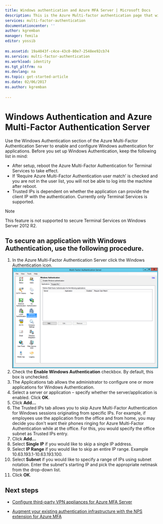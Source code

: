 ```yaml
---
title: Windows authentication and Azure MFA Server | Microsoft Docs
description: This is the Azure Multi-factor authentication page that will assist in deploying Windows Authentication and Azure Multi-Factor Authentication Server.
services: multi-factor-authentication
documentationcenter: ''
author: kgremban
manager: femila
editor: yossib

ms.assetid: 19a4043f-c4ce-43c0-80e7-2548ee92cb74
ms.service: multi-factor-authentication
ms.workload: identity
ms.tgt_pltfrm: na
ms.devlang: na
ms.topic: get-started-article
ms.date: 02/06/2017
ms.author: kgremban

---
```

# Windows Authentication and Azure Multi-Factor Authentication Server
Use the Windows Authentication section of the Azure Multi-Factor Authentication Server to enable and configure Windows authentication for applications. Before you set up Windows Authentication, keep the following list in mind:

* After setup, reboot the Azure Multi-Factor Authentication for Terminal Services to take effect.
* If ‘Require Azure Multi-Factor Authentication user match’ is checked and you are not in the user list, you will not be able to log into the machine after reboot.
* Trusted IPs is dependent on whether the application can provide the client IP with the authentication. Currently only Terminal Services is supported.  

> [!NOTE]
> This feature is not supported to secure Terminal Services on Windows Server 2012 R2.

## To secure an application with Windows Authentication, use the following procedure.
1. In the Azure Multi-Factor Authentication Server click the Windows Authentication icon.
   ![Windows Authentication](./media/multi-factor-authentication-get-started-server-windows/windowsauth.png)
2. Check the **Enable Windows Authentication** checkbox. By default, this box is unchecked.
3. The Applications tab allows the administrator to configure one or more applications for Windows Authentication.
4. Select a server or application – specify whether the server/application is enabled. Click **OK**.
5. Click **Add…**
6. The Trusted IPs tab allows you to skip Azure Multi-Factor Authentication for Windows sessions originating from specific IPs. For example, if employees use the application from the office and from home, you may decide you don't want their phones ringing for Azure Multi-Factor Authentication while at the office. For this, you would specify the office subnet as Trusted IPs entry.
7. Click **Add…**
8. Select **Single IP** if you would like to skip a single IP address.
9. Select **IP Range** if you would like to skip an entire IP range. Example 10.63.193.1-10.63.193.100.
10. Select **Subnet** if you would like to specify a range of IPs using subnet notation. Enter the subnet's starting IP and pick the appropriate netmask from the drop-down list.
11. Click **OK**.

## Next steps

- [Configure third-party VPN appliances for Azure MFA Server](multi-factor-authentication-advanced-vpn-configurations.md)

- [Augment your existing authentication infrastructure with the NPS extension for Azure MFA](multi-factor-authentication-nps-extension.md)
